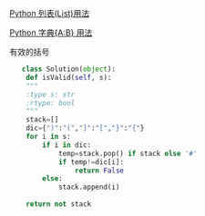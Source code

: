 [Python 列表(List)用法](https://www.runoob.com/python/python-lists.html)

[Python 字典{A:B} 用法](https://www.runoob.com/python3/python3-dictionary.html)



有效的括号
        

```python
   class Solution(object):
    def isValid(self, s):
    """
    :type s: str
    :rtype: bool
    """
   	stack=[]
    dic={")":"(","]":"[","}":"{"}
    for i in s:
        if i in dic:
            temp=stack.pop() if stack else '#'
            if temp!=dic[i]:
                return False
        else:
            stack.append(i)
                
    return not stack
```